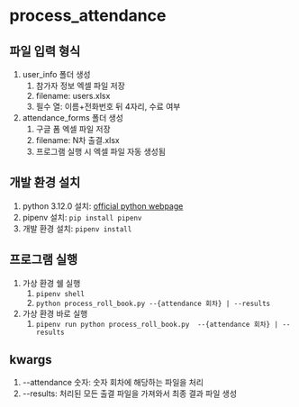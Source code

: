 # process_attendance
## 파일 입력 형식
1. user_info 폴더 생성
   1. 참가자 정보 엑셀 파일 저장
   2. filename: users.xlsx
   3. 필수 열: 이름+전화번호 뒤 4자리, 수료 여부
2. attendance_forms 폴더 생성
   1. 구글 폼 엑셀 파일 저장
   2. filename: N차 출결.xlsx
   3. 프로그램 실행 시 엑셀 파일 자동 생성됨
## 개발 환경 설치
1. python 3.12.0 설치: [official python webpage](https://www.python.org/downloads/)
2. pipenv 설치: ```pip install pipenv```
3. 개발 환경 설치: ```pipenv install```

## 프로그램 실행
1. 가상 환경 쉘 실행
   1. ``pipenv shell``
   2. ``python process_roll_book.py --{attendance 회차} | --results``
2. 가상 환경 바로 실행
   1. ```pipenv run python process_roll_book.py  --{attendance 회차} | --results```

## kwargs
1. --attendance 숫자: 숫자 회차에 해당하는 파일을 처리
2. --results: 처리된 모든 출결 파일을 가져와서 최종 결과 파일 생성